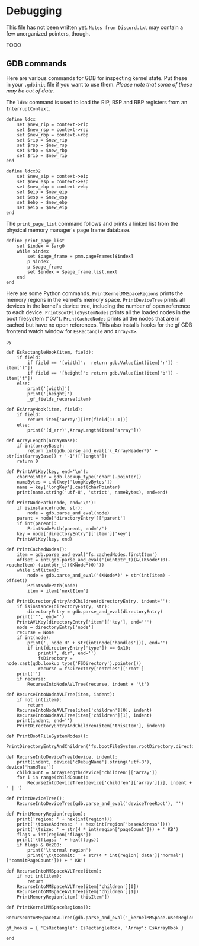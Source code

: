 # Debugging

This file has not been written yet. `Notes from Discord.txt` may contain a few unorganized pointers, though.

TODO

## GDB commands

Here are various commands for GDB for inspecting kernel state. Put these in your `.gdbinit` file if you want to use them. *Please note that some of these may be out of date.*

The `ldcx` command is used to load the RIP, RSP and RBP registers from an `InterruptContext`.

	define ldcx
		set $new_rip = context->rip
		set $new_rsp = context->rsp
		set $new_rbp = context->rbp
		set $rip = $new_rip
		set $rsp = $new_rsp
		set $rbp = $new_rbp
		set $rip = $new_rip
	end

	define ldcx32
		set $new_eip = context->eip
		set $new_esp = context->esp
		set $new_ebp = context->ebp
		set $eip = $new_eip
		set $esp = $new_esp
		set $ebp = $new_ebp
		set $eip = $new_eip
	end

The `print_page_list` command follows and prints a linked list from the physical memory manager's page frame database.

	define print_page_list
		set $index = $arg0
		while $index
			set $page_frame = pmm.pageFrames[$index]
			p $index
			p $page_frame
			set $index = $page_frame.list.next
		end
	end

Here are some Python commands. `PrintKernelMMSpaceRegions` prints the memory regions in the kernel's memory space. `PrintDeviceTree` prints all devices in the kernel's device tree, including the number of open reference to each device. `PrintBootFileSystemNodes` prints all the loaded nodes in the boot filesystem ("0:/"). `PrintCachedNodes` prints all the nodes that are in cached but have no open references. This also installs hooks for the gf GDB frontend watch window for `EsRectangle` and `Array<T>`.

	py

	def EsRectangleHook(item, field):
		if field:
			if field == '[width]':  return gdb.Value(int(item['r']) - item['l'])
			if field == '[height]': return gdb.Value(int(item['b']) - item['t'])
		else:
			print('[width]')
			print('[height]')
			_gf_fields_recurse(item)

	def EsArrayHook(item, field):
		if field:
			return item['array'][int(field[1:-1])]
		else:
			print('(d_arr)',ArrayLength(item['array']))

	def ArrayLength(arrayBase):
		if int(arrayBase):
			return int(gdb.parse_and_eval('(_ArrayHeader*)' + str(int(arrayBase)) + '-1')['length'])
		return 0

	def PrintAVLKey(key, end='\n'):
		charPointer = gdb.lookup_type('char').pointer()
		nameBytes = int(key['longKeyBytes'])
		name = key['longKey'].cast(charPointer)
		print(name.string('utf-8', 'strict', nameBytes), end=end)

	def PrintNodePath(node, end='\n'):
		if isinstance(node, str):
			node = gdb.parse_and_eval(node)
		parent = node['directoryEntry']['parent']
		if int(parent):
			PrintNodePath(parent, end='/')
		key = node['directoryEntry']['item']['key']
		PrintAVLKey(key, end)

	def PrintCachedNodes():
		item = gdb.parse_and_eval('fs.cachedNodes.firstItem')
		offset = int(gdb.parse_and_eval('(uintptr_t)(&((KNode*)0)->cacheItem)-(uintptr_t)((KNode*)0)'))
		while int(item):
			node = gdb.parse_and_eval('(KNode*)' + str(int(item) - offset))
			PrintNodePath(node)
			item = item['nextItem']

	def PrintDirectoryEntryAndChildren(directoryEntry, indent=''):
		if isinstance(directoryEntry, str):
			directoryEntry = gdb.parse_and_eval(directoryEntry)
		print('"', end='')
		PrintAVLKey(directoryEntry['item']['key'], end='"')
		node = directoryEntry['node']
		recurse = None
		if int(node):
			print(', node H' + str(int(node['handles'])), end='')
			if int(directoryEntry['type']) == 0x10:
				print(', dir', end='')
				fsDirectory = node.cast(gdb.lookup_type('FSDirectory').pointer())
				recurse = fsDirectory['entries']['root']
		print('')
		if recurse:
			RecurseIntoNodeAVLTree(recurse, indent + '\t')
		
	def RecurseIntoNodeAVLTree(item, indent):
		if not int(item):
			return
		RecurseIntoNodeAVLTree(item['children'][0], indent)
		RecurseIntoNodeAVLTree(item['children'][1], indent)
		print(indent, end='')
		PrintDirectoryEntryAndChildren(item['thisItem'], indent)
		
	def PrintBootFileSystemNodes():
		PrintDirectoryEntryAndChildren('fs.bootFileSystem.rootDirectory.directoryEntry')

	def RecurseIntoDeviceTree(device, indent):
		print(indent, device['cDebugName'].string('utf-8'), device['handles'])
		childCount = ArrayLength(device['children']['array'])
		for i in range(childCount):
			RecurseIntoDeviceTree(device['children']['array'][i], indent + ' | ')

	def PrintDeviceTree():
		RecurseIntoDeviceTree(gdb.parse_and_eval('deviceTreeRoot'), '')

	def PrintMemoryRegion(region):
		print('region: ' + hex(int(region)))
		print('\tbaseAddress: ' + hex(int(region['baseAddress'])))
		print('\tsize: ' + str(4 * int(region['pageCount'])) + ' KB')
		flags = int(region['flags'])
		print('\tflags: ' + hex(flags))
		if flags & 0x200:
			print('\tnormal region')
			print('\t\tcommit: ' + str(4 * int(region['data']['normal']['commitPageCount'])) + ' KB')
		
	def RecurseIntoMMSpaceAVLTree(item):
		if not int(item):
			return
		RecurseIntoMMSpaceAVLTree(item['children'][0])
		RecurseIntoMMSpaceAVLTree(item['children'][1])
		PrintMemoryRegion(item['thisItem'])
		
	def PrintKernelMMSpaceRegions():
		RecurseIntoMMSpaceAVLTree(gdb.parse_and_eval('_kernelMMSpace.usedRegions.root'))

	gf_hooks = { 'EsRectangle': EsRectangleHook, 'Array': EsArrayHook }

	end
